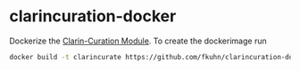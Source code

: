 # clarincuration-docker
Dockerize the [Clarin-Curation Module](https://github.com/clarin-eric/clarin-curation-module).
To create the dockerimage run

```bash
docker build -t clarincurate https://github.com/fkuhn/clarincuration-docker
```
